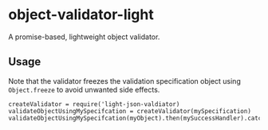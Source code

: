 # object-validator-light
A promise-based, lightweight object validator.

## Usage
Note that the validator freezes the validation specification object using `Object.freeze` to avoid unwanted side effects.
```
createValidator = require('light-json-valdiator)
validateObjectUsingMySpecifcation = createValidator(mySpecification)
validateObjectUsingMySpecifcation(myObject).then(mySuccessHandler).catch(myErrorHandler)
```
